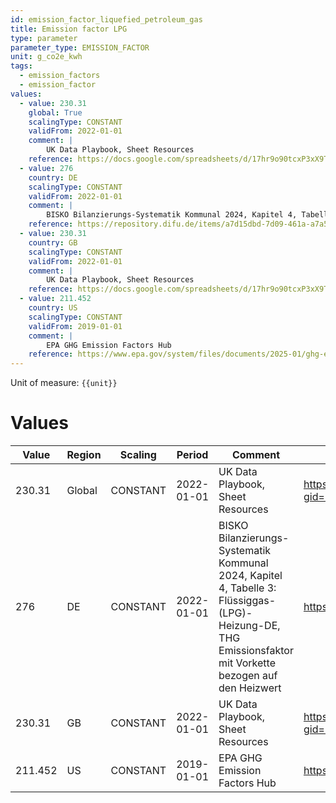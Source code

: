 ```yaml
---
id: emission_factor_liquefied_petroleum_gas
title: Emission factor LPG
type: parameter
parameter_type: EMISSION_FACTOR
unit: g_co2e_kwh
tags:
  - emission_factors
  - emission_factor
values:
  - value: 230.31
    global: True
    scalingType: CONSTANT
    validFrom: 2022-01-01
    comment: |
        UK Data Playbook, Sheet Resources
    reference: https://docs.google.com/spreadsheets/d/17hr9o90tcxP3xX9T000uWcXSrzm5b5D3UfPwcq7LzgA/edit?gid=1982830832#gid=1982830832
  - value: 276
    country: DE
    scalingType: CONSTANT
    validFrom: 2022-01-01
    comment: |
        BISKO Bilanzierungs-Systematik Kommunal 2024, Kapitel 4, Tabelle 3: Flüssiggas-(LPG)-Heizung-DE, THG Emissionsfaktor mit Vorkette bezogen auf den Heizwert
    reference: https://repository.difu.de/items/a7d15dbd-7d09-461a-a7a5-0be9f526facb
  - value: 230.31
    country: GB
    scalingType: CONSTANT
    validFrom: 2022-01-01
    comment: |
        UK Data Playbook, Sheet Resources
    reference: https://docs.google.com/spreadsheets/d/17hr9o90tcxP3xX9T000uWcXSrzm5b5D3UfPwcq7LzgA/edit?gid=1982830832#gid=1982830832
  - value: 211.452
    country: US
    scalingType: CONSTANT
    validFrom: 2019-01-01
    comment: |
        EPA GHG Emission Factors Hub
    reference: https://www.epa.gov/system/files/documents/2025-01/ghg-emission-factors-hub-2025.pdf
---
```



Unit of measure: `{{unit}}`


# Values


| Value | Region | Scaling | Period | Comment | Reference |
|-------|--------|---------|--------|---------|-----------|
| 230.31 | Global | CONSTANT | 2022-01-01 | UK Data Playbook, Sheet Resources | https://docs.google.com/spreadsheets/d/17hr9o90tcxP3xX9T000uWcXSrzm5b5D3UfPwcq7LzgA/edit?gid=1982830832#gid=1982830832 |
| 276 | DE | CONSTANT | 2022-01-01 | BISKO Bilanzierungs-Systematik Kommunal 2024, Kapitel 4, Tabelle 3: Flüssiggas-(LPG)-Heizung-DE, THG Emissionsfaktor mit Vorkette bezogen auf den Heizwert | https://repository.difu.de/items/a7d15dbd-7d09-461a-a7a5-0be9f526facb |
| 230.31 | GB | CONSTANT | 2022-01-01 | UK Data Playbook, Sheet Resources | https://docs.google.com/spreadsheets/d/17hr9o90tcxP3xX9T000uWcXSrzm5b5D3UfPwcq7LzgA/edit?gid=1982830832#gid=1982830832 |
| 211.452 | US | CONSTANT | 2019-01-01 | EPA GHG Emission Factors Hub | https://www.epa.gov/system/files/documents/2025-01/ghg-emission-factors-hub-2025.pdf |


